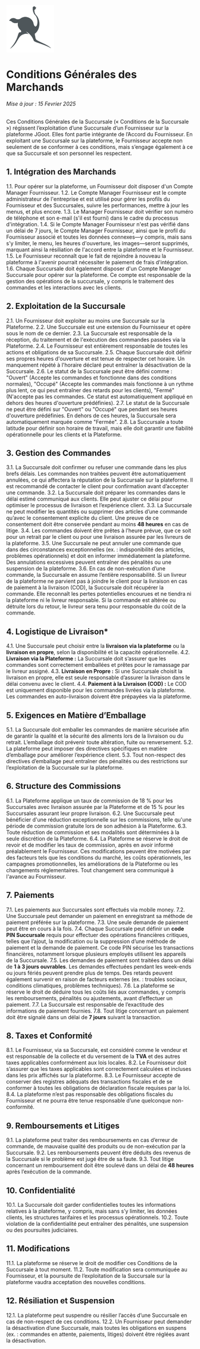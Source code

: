 <img src="https://github.com/JiGoot/terms/blob/main/logo520.png" width="128" height="128">

# Conditions Générales des Marchands
*Mise à jour : 15 Fevrier 2025*
</br>
</br>

Ces Conditions Générales de la Succursale (« Conditions de la Succursale ») régissent l’exploitation d’une Succursale d’un Fournisseur sur la plateforme JGoot. Elles font partie intégrante de l’Accord du Fournisseur. En exploitant une Succursale sur la plateforme, le Fournisseur accepte non seulement de se conformer à ces conditions, mais s’engage également à ce que sa Succursale et son personnel les respectent.  

## 1. Intégration des Marchands
1.1. Pour opérer sur la plateforme, un Fournisseur doit disposer d'un Compte Manager Fournisseur.  1.2. Le Compte Manager Fournisseur est le compte administrateur de l'entreprise et est utilisé pour gérer les profils du Fournisseur et des Succursales, suivre les performances, mettre à jour les menus, et plus encore.  1.3. Le Manager Fournisseur doit vérifier son numéro de téléphone et son e-mail (s'il est fourni) dans le cadre du processus d'intégration.  1.4. Si le Compte Manager Fournisseur n'est pas vérifié dans un délai de 7 jours, le Compte Manager Fournisseur, ainsi que le profil du Fournisseur associé et toutes les données connexes—y compris, mais sans s'y limiter, le menu, les heures d'ouverture, les images—seront supprimés, marquant ainsi la résiliation de l'accord entre la plateforme et le Fournisseur.  1.5. Le Fournisseur reconnaît que le fait de rejoindre à nouveau la plateforme à l'avenir pourrait nécessiter le paiement de frais d'intégration.  1.6. Chaque Succursale doit également disposer d'un Compte Manager Succursale pour opérer sur la plateforme. Ce compte est responsable de la gestion des opérations de la succursale, y compris le traitement des commandes et les interactions avec les clients.

## 2. Exploitation de la Succursale
2.1. Un Fournisseur doit exploiter au moins une Succursale sur la Plateforme.  2.2. Une Succursale est une extension du Fournisseur et opère sous le nom de ce dernier.  2.3. La Succursale est responsable de la réception, du traitement et de l'exécution des commandes passées via la Plateforme.  2.4. Le Fournisseur est entièrement responsable de toutes les actions et obligations de sa Succursale.  2.5. Chaque Succursale doit définir ses propres heures d'ouverture et est tenue de respecter cet horaire. Un manquement répété à l'horaire déclaré peut entraîner la désactivation de la Succursale.  2.6. Le statut de la Succursale peut être défini comme : "Ouvert" (Accepte les commandes et fonctionne dans des conditions normales), "Occupé" (Accepte les commandes mais fonctionne à un rythme plus lent, ce qui peut entraîner des retards pour les clients), "Fermé" (N'accepte pas les commandes. Ce statut est automatiquement appliqué en dehors des heures d'ouverture prédéfinies).  2.7. Le statut de la Succursale ne peut être défini sur "Ouvert" ou "Occupé" que pendant ses heures d'ouverture prédéfinies. En dehors de ces heures, la Succursale sera automatiquement marquée comme "Fermée".  2.8. La Succursale a toute latitude pour définir son horaire de travail, mais elle doit garantir une fiabilité opérationnelle pour les clients et la Plateforme.

## 3. Gestion des Commandes
3.1. La Succursale doit confirmer ou refuser une commande dans les plus brefs délais. Les commandes non traitées peuvent être automatiquement annulées, ce qui affectera la réputation de la Succursale sur la plateforme. Il est recommandé de contacter le client pour confirmation avant d’accepter une commande.  3.2. La Succursale doit préparer les commandes dans le délai estimé communiqué aux clients. Elle peut ajuster ce délai pour optimiser le processus de livraison et l’expérience client.  3.3. La Succursale ne peut modifier les quantités ou supprimer des articles d’une commande qu’avec le consentement explicite du client. Une preuve de ce consentement doit être conservée pendant au moins **48 heures** en cas de litige.  3.4. Les commandes doivent être prêtes à l’heure prévue, que ce soit pour un retrait par le client ou pour une livraison assurée par les livreurs de la plateforme.  3.5. Une Succursale ne peut annuler une commande que dans des circonstances exceptionnelles (ex. : indisponibilité des articles, problèmes opérationnels) et doit en informer immédiatement la plateforme. Des annulations excessives peuvent entraîner des pénalités ou une suspension de la plateforme.  3.6. En cas de non-exécution d’une commande, la Succursale en assume l’entière responsabilité. Si un livreur de la plateforme ne parvient pas à joindre le client pour la livraison en cas de paiement à la livraison (COD), la Succursale doit récupérer la commande. Elle reconnaît les pertes potentielles encourues et ne tiendra ni la plateforme ni le livreur responsable. Si la commande est altérée ou détruite lors du retour, le livreur sera tenu pour responsable du coût de la commande.  

## 4. Logistique de Livraison*
4.1. Une Succursale peut choisir entre la **livraison via la plateforme** ou la **livraison en propre**, selon la disponibilité et la capacité opérationnelle.  4.2. **Livraison via la Plateforme :** La Succursale doit s’assurer que les commandes sont correctement emballées et prêtes pour le ramassage par le livreur assigné.  4.3. **Livraison en Propre :** Si une Succursale choisit la livraison en propre, elle est seule responsable d’assurer la livraison dans le délai convenu avec le client.  4.4. **Paiement à la Livraison (COD) :** Le COD est uniquement disponible pour les commandes livrées via la plateforme. Les commandes en auto-livraison doivent être prépayées via la plateforme. 

## 5. Exigences en Matière d’Emballage  
5.1. La Succursale doit emballer les commandes de manière sécurisée afin de garantir la qualité et la sécurité des aliments lors de la livraison ou du retrait. L’emballage doit prévenir toute altération, fuite ou renversement.  5.2. La plateforme peut imposer des directives spécifiques en matière d’emballage pour améliorer l’expérience client.  5.3. Tout non-respect des directives d’emballage peut entraîner des pénalités ou des restrictions sur l’exploitation de la Succursale sur la plateforme.

## 6. Structure des Commissions
6.1. La Plateforme applique un taux de commission de 18 % pour les Succursales avec livraison assurée par la Plateforme et de 15 % pour les Succursales assurant leur propre livraison.  6.2. Une Succursale peut bénéficier d'une réduction exceptionnelle sur les commissions, telle qu'une période de commission gratuite lors de son adhésion à la Plateforme.  6.3. Toute réduction de commission et ses modalités sont déterminées à la seule discrétion de la Plateforme.  6.4. La Plateforme se réserve le droit de revoir et de modifier les taux de commission, après en avoir informé préalablement le Fournisseur. Ces modifications peuvent être motivées par des facteurs tels que les conditions du marché, les coûts opérationnels, les campagnes promotionnelles, les améliorations de la Plateforme ou les changements réglementaires. Tout changement sera communiqué à l'avance au Fournisseur.

## 7. Paiements 
7.1. Les paiements aux Succursales sont effectués via mobile money.  7.2. Une Succursale peut demander un paiement en enregistrant sa méthode de paiement préférée sur la plateforme.  7.3. Une seule demande de paiement peut être en cours à la fois.  7.4. Chaque Succursale peut définir un **code PIN Succursale** requis pour effectuer des opérations financières critiques, telles que l’ajout, la modification ou la suppression d’une méthode de paiement et la demande de paiement. Ce code PIN sécurise les transactions financières, notamment lorsque plusieurs employés utilisent les appareils de la Succursale.  7.5. Les demandes de paiement sont traitées dans un délai de **1 à 3 jours ouvrables**. Les demandes effectuées pendant les week-ends ou jours fériés peuvent prendre plus de temps. Des retards peuvent également survenir en raison de facteurs externes (ex. : troubles sociaux, conditions climatiques, problèmes techniques).  7.6. La plateforme se réserve le droit de déduire tous les coûts liés aux commandes, y compris les remboursements, pénalités ou ajustements, avant d’effectuer un paiement.  7.7. La Succursale est responsable de l’exactitude des informations de paiement fournies.  7.8. Tout litige concernant un paiement doit être signalé dans un délai de **7 jours** suivant la transaction.  

## 8. Taxes et Conformité 
8.1. Le Fournisseur, via sa Succursale, est considéré comme le vendeur et est responsable de la collecte et du versement de la **TVA** et des autres taxes applicables conformément aux lois locales.  8.2. Le Fournisseur doit s’assurer que les taxes applicables sont correctement calculées et incluses dans les prix affichés sur la plateforme.  8.3. Le Fournisseur accepte de conserver des registres adéquats des transactions fiscales et de se conformer à toutes les obligations de déclaration fiscale requises par la loi.  8.4. La plateforme n’est pas responsable des obligations fiscales du Fournisseur et ne pourra être tenue responsable d’une quelconque non-conformité.  

## 9. Remboursements et Litiges  
9.1. La plateforme peut traiter des remboursements en cas d’erreur de commande, de mauvaise qualité des produits ou de non-exécution par la Succursale.  9.2. Les remboursements peuvent être déduits des revenus de la Succursale si le problème est jugé être de sa faute.  9.3. Tout litige concernant un remboursement doit être soulevé dans un délai de **48 heures** après l’exécution de la commande.  

## 10. Confidentialité
10.1. La Succursale doit garder confidentielles toutes les informations relatives à la plateforme, y compris, mais sans s’y limiter, les données clients, les structures tarifaires et les processus opérationnels.  10.2. Toute violation de la confidentialité peut entraîner des pénalités, une suspension ou des poursuites judiciaires.  

## 11. Modifications
11.1. La plateforme se réserve le droit de modifier ces Conditions de la Succursale à tout moment.  11.2. Toute modification sera communiquée au Fournisseur, et la poursuite de l’exploitation de la Succursale sur la plateforme vaudra acceptation des nouvelles conditions.  

## 12. Résiliation et Suspension  
12.1. La plateforme peut suspendre ou résilier l’accès d’une Succursale en cas de non-respect de ces conditions.  12.2. Un Fournisseur peut demander la désactivation d’une Succursale, mais toutes les obligations en suspens (ex. : commandes en attente, paiements, litiges) doivent être réglées avant la désactivation.  


